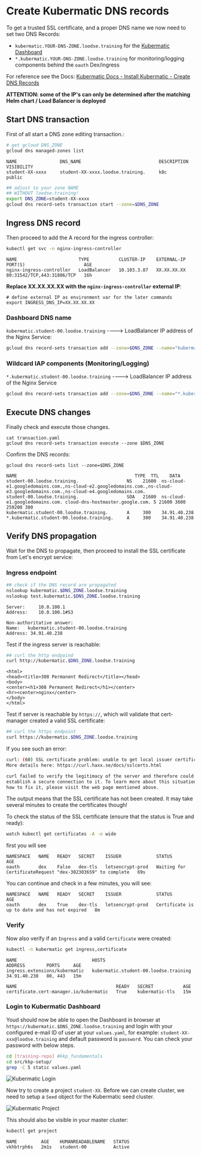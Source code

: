 # Create Kubermatic DNS records

To get a trusted SSL certificate, and a proper DNS name we now need to set two DNS Records:
- `kubermatic.YOUR-DNS-ZONE.loodse.training` for the [Kubermatic Dashboard](https://github.com/kubermatic/dashboard)
- `*.kubermatic.YOUR-DNS-ZONE.loodse.training` for monitoring/logging components behind the `oauth` Dex/ingress

For reference see the Docs: [Kubermatic Docs - Install Kubermatic - Create DNS Records](https://docs.kubermatic.com/kubermatic/master/guides/installation/install_kkp_ce/#:~:text=create%20dns%20records)

**ATTENTION: some of the IP's can only be determined after the matching Helm chart / Load Balancer is deployed**

## Start DNS transaction

First of all start a DNS zone editing transaction.:

```bash
# get gcloud DNS_ZONE
gcloud dns managed-zones list
```
```
NAME                DNS_NAME                             DESCRIPTION  VISIBILITY
student-XX-xxxx     student-XX-xxxx.loodse.training.     k8c          public
```
```bash
## adjust to your zone NAME 
## WITHOUT loodse.training!
export DNS_ZONE=student-XX-xxxx
gcloud dns record-sets transaction start --zone=$DNS_ZONE
```

## Ingress DNS record
Then proceed to add the A record for the ingress controller:

```bash
kubectl get svc -n nginx-ingress-controller 
```
```
NAME                       TYPE           CLUSTER-IP    EXTERNAL-IP    PORT(S)                      AGE
nginx-ingress-controller   LoadBalancer   10.103.3.87   XX.XX.XX.XX   80:31542/TCP,443:31806/TCP   16h
```
**Replace  XX.XX.XX.XX with the `nginx-ingress-controller` external IP**:
```
# define external IP as environment var for the later commands
export INGRESS_DNS_IP=XX.XX.XX.XX
```

### Dashboard DNS name
`kubermatic.student-00.loodse.training`  ---->  LoadBalancer IP address of the Nginx Service:

```bash
gcloud dns record-sets transaction add --zone=$DNS_ZONE --name="kubermatic.$DNS_ZONE.loodse.training" --ttl 300 --type A $INGRESS_DNS_IP
```
### Wildcard IAP components (Monitoring/Logging)
`*.kubermatic.student-00.loodse.training`  ---->  LoadBalancer IP address of the Nginx Service

```bash
gcloud dns record-sets transaction add --zone=$DNS_ZONE --name="*.kubermatic.$DNS_ZONE.loodse.training" --ttl 300 --type A $INGRESS_DNS_IP
```

## Execute DNS changes

Finally check and execute those changes.
```                    
cat transaction.yaml
gcloud dns record-sets transaction execute --zone $DNS_ZONE
```

Confirm the DNS records:

```
gcloud dns record-sets list --zone=$DNS_ZONE
```
```
NAME                                            TYPE  TTL    DATA
student-00.loodse.training.                  NS    21600  ns-cloud-e1.googledomains.com.,ns-cloud-e2.googledomains.com.,ns-cloud-e3.googledomains.com.,ns-cloud-e4.googledomains.com.
student-00.loodse.training.                  SOA   21600  ns-cloud-e1.googledomains.com. cloud-dns-hostmaster.google.com. 5 21600 3600 259200 300
kubermatic.student-00.loodse.training.       A     300    34.91.40.238
*.kubermatic.student-00.loodse.training.     A     300    34.91.40.238
```

## Verify DNS propagation

Wait for the DNS to propagate, then proceed to install the SSL certificate from Let's encrypt service:

### Ingress endpoint
```bash
## check if the DNS record are propagated
nslookup kubermatic.$DNS_ZONE.loodse.training
nslookup test.kubermatic.$DNS_ZONE.loodse.training
```
```
Server:		10.0.100.1
Address:	10.0.100.1#53

Non-authoritative answer:
Name:	kubermatic.student-00.loodse.training
Address: 34.91.40.238
```
Test if the ingress server is reachable:
```bash
## curl the http endpoind
curl http://kubermatic.$DNS_ZONE.loodse.training
```
```
<html>
<head><title>308 Permanent Redirect</title></head>
<body>
<center><h1>308 Permanent Redirect</h1></center>
<hr><center>nginx</center>
</body>
</html>
```

Test if server is reachable by `https://`, which will validate that cert-manager created a valid SSL certificate:
```bash
## curl the https endpoint
curl https://kubermatic.$DNS_ZONE.loodse.training
```
If you see such an error:
```bash
curl: (60) SSL certificate problem: unable to get local issuer certificate
More details here: https://curl.haxx.se/docs/sslcerts.html

curl failed to verify the legitimacy of the server and therefore could not
establish a secure connection to it. To learn more about this situation and
how to fix it, please visit the web page mentioned above.
```
The output means that the SSL certificate has not been created. It may take several minutes to create the certificates though!

To check the status of the SSL certificate (ensure that the status is True and ready):
```bash
watch kubectl get certificates -A -o wide
```
first you will see
```
NAMESPACE   NAME   READY   SECRET    ISSUER             STATUS                                                       AGE
oauth       dex    False   dex-tls   letsencrypt-prod   Waiting for CertificateRequest "dex-302303659" to complete   69s
```
You can continue and check in a few minutes, you will see:
```
NAMESPACE   NAME   READY   SECRET    ISSUER             STATUS                                          AGE
oauth       dex    True    dex-tls   letsencrypt-prod   Certificate is up to date and has not expired   8m
```

### Verify

Now also verify if an `Ingress` and a valid `Certificate` were created:
```bash
kubectl -n kubermatic get ingress,certificate
```
```
NAME                            HOSTS                                      ADDRESS        PORTS     AGE
ingress.extensions/kubermatic   kubermatic.student-00.loodse.training      34.91.40.238   80, 443   15m

NAME                                     READY   SECRET           AGE
certificate.cert-manager.io/kubermatic   True    kubermatic-tls   15m
```
### Login to Kubermatic Dashboard

Youd should now be able to open the Dashboard in browser at `https://kubermatic.$DNS_ZONE.loodse.training` and login with your configured e-mail ID of user at your `values.yaml`, for example: `student-XX-xxx@loodse.training` and default password is `password`. You can check your password with below steps.
```bash
cd [training-repo] #kkp_fundamentals
cd src/kkp-setup/
grep -C 5 static values.yaml
```

![Kubermatic Login](../../.pics/k8c_login.png)

Now try to create a project `student-XX`. Before we can create cluster, we need to setup a `Seed` object for the Kubermatic seed cluster.

![Kubermatic Project](../../.pics/k8c_project.png)

This should also be visible in your master cluster:
```bash
kubectl get project
```
```
NAME         AGE    HUMANREADABLENAME   STATUS
vkhbtrph6s   2m1s   student-00          Active
```
